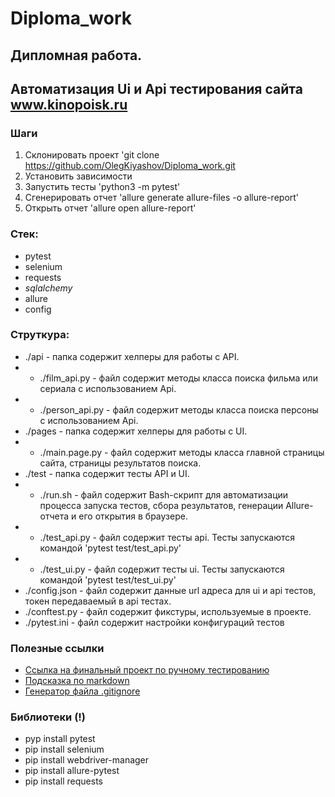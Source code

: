 
# Diploma_work

## Дипломная работа.

## Автоматизация Ui и Api тестирования сайта www.kinopoisk.ru 

### Шаги
1. Склонировать проект 'git clone https://github.com/OlegKiyashov/Diploma_work.git
2. Установить зависимости
3. Запустить тесты 'python3 -m pytest'
4. Сгенерировать отчет 'allure generate allure-files -o allure-report'
5. Открыть отчет 'allure open allure-report'

### Стек:
- pytest
- selenium
- requests
- _sqlalchemy_
- allure
- config

### Струткура:
- ./api - папка содержит хелперы для работы с API.
- - ./film_api.py - файл содержит методы класса поиска фильма или сериала с использованием Api.
- - ./person_api.py - файл содержит методы класса поиска персоны с использованием Api.
- ./pages - папка содержит хелперы для работы с UI.
- - ./main.page.py - файл содержит методы класса главной страницы сайта, страницы результатов поиска.
- ./test - папка содержит тесты API и UI.
- - ./run.sh - файл содержит Bash-скрипт для автоматизации процесса запуска тестов, сбора результатов, генерации Allure-отчета и его открытия в браузере.
- - ./test_api.py - файл содержит тесты api. Тесты запускаются командой 'pytest test/test_api.py'
- - ./test_ui.py - файл содержит тесты ui. Тесты запускаются командой 'pytest test/test_ui.py'
- ./config.json - файл содержит данные url адреса для ui и api тестов,  токен передаваемый в api тестах.
- ./conftest.py - файл содержит фикстуры, используемые в проекте.
- ./pytest.ini - файл содержит настройки конфигураций тестов



### Полезные ссылки
- [Ссылка на финальный проект по ручному тестированию](https://www.notion.so/113b447a6f1480a3aab9c19c50932dbd)
- [Подсказка по markdown](https://www.markdownguide.org/basic-syntax/)
- [Генератор файла .gitignore](https://www.toptal.com/developers/gitignore)

### Библиотеки (!)
- pyp install pytest
- pip install selenium
- pip install webdriver-manager 
- pip install allure-pytest
- pip install requests

